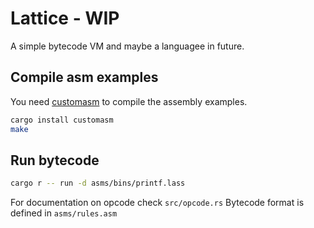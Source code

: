 # Lattice - WIP

A simple bytecode VM and maybe a languagee in future.

## Compile asm examples

You need [customasm](https://github.com/hlorenzi/customasm) to compile the assembly examples.


```sh
cargo install customasm
make
```

## Run bytecode

```sh
cargo r -- run -d asms/bins/printf.lass
```

For documentation on opcode check `src/opcode.rs`
Bytecode format is defined in `asms/rules.asm`
